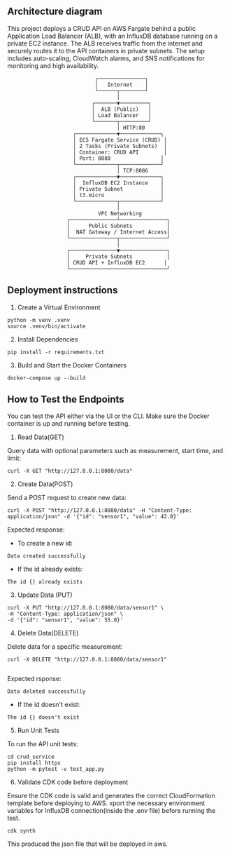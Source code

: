 
## Architecture diagram

This project deploys a CRUD API on AWS Fargate behind a public Application Load Balancer (ALB), 
with an InfluxDB database running on a private EC2 instance. 
The ALB receives traffic from the internet and securely routes it to the API containers in private subnets. 
The setup includes auto-scaling, CloudWatch alarms, and SNS notifications for monitoring and high availability.



                                ┌───────────────┐
                                │   Internet    │
                                └──────┬────────┘
                                       │
                               ┌───────▼─────────┐
                               │  ALB (Public)   │
                               │ Load Balancer   │
                               └───────┬─────────┘
                                       │ HTTP:80
                         ┌─────────────▼─────────────┐
                         │ ECS Fargate Service (CRUD) │
                         │ 2 Tasks (Private Subnets)  │
                         │ Container: CRUD API        │
                         │ Port: 8080                │
                         └─────────────┬─────────────┘
                                       │ TCP:8086
                         ┌─────────────▼─────────────┐
                         │  InfluxDB EC2 Instance    │
                         │ Private Subnet            │
                         │ t3.micro                  │
                         └─────────────┬─────────────┘
                                       │
                                 VPC Networking
                       ┌───────────────┴───────────────┐
                       │      Public Subnets           │
                       │  NAT Gateway / Internet Access│
                       └───────────────┬───────────────┘
                                       │
                       ┌───────────────▼───────────────┐
                       │     Private Subnets           │
                       │ CRUD API + InfluxDB EC2      │
                       └───────────────────────────────┘




## Deployment instructions
1) Create a Virtual Environment
```
python -m venv .venv
source .venv/bin/activate
```

2) Install Dependencies
```
pip install -r requirements.txt
```

3) Build and Start the Docker Containers
```
docker-compose up --build
```

## How to Test the Endpoints

You can test the API either via the UI or the CLI. Make sure the Docker container is up and running before testing.


1) Read Data(GET)

Query data with optional parameters such as measurement, start time, and limit:

```
curl -X GET "http://127.0.0.1:8080/data"
```

2) Create Data(POST)

Send a POST request to create new data:

```
curl -X POST "http://127.0.0.1:8080/data" -H "Content-Type: application/json" -d '{"id": "sensor1", "value": 42.0}'

```

Expected response:

- To create a new id:
```
Data created successfully
```

- If the id already exists:
```
The id {} already exists
```

3) Update Data (PUT)
```
curl -X PUT "http://127.0.0.1:8080/data/sensor1" \
-H "Content-Type: application/json" \
-d '{"id": "sensor1", "value": 55.0}'

```

4) Delete Data(DELETE)

Delete data for a specific measurement:

```
curl -X DELETE "http://127.0.0.1:8080/data/sensor1"


```
Expected rsponse:
```
Data deleted successfully
```

- If the id doesn't exist:
```
The id {} doesn't exist
```

5) Run Unit Tests

To run the API unit tests:

```
cd crud_service
pip install httpx
python -m pytest -v test_app.py
```

6) Validate CDK code before deployment

Ensure the CDK code is valid and generates the correct CloudFormation template before deploying to AWS.
xport the necessary environment variables for InfluxDB connection(inside the .env file) before running the test.

```
cdk synth
```

This produced the json file that will be deployed in aws.